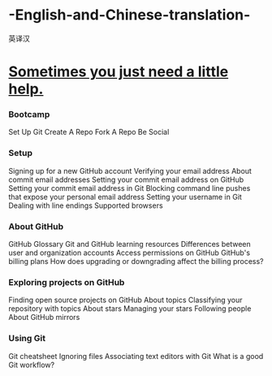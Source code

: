 # -English-and-Chinese-translation-
英译汉

# [Sometimes you just need a little help.](https://help.github.com/)

### Bootcamp

Set Up Git
Create A Repo
Fork A Repo
Be Social

### Setup
Signing up for a new GitHub account
Verifying your email address
About commit email addresses
Setting your commit email address on GitHub
Setting your commit email address in Git
Blocking command line pushes that expose your personal email address
Setting your username in Git
Dealing with line endings
Supported browsers

### About GitHub
GitHub Glossary
Git and GitHub learning resources
Differences between user and organization accounts
Access permissions on GitHub
GitHub's billing plans
How does upgrading or downgrading affect the billing process?

### Exploring projects on GitHub
Finding open source projects on GitHub
About topics
Classifying your repository with topics
About stars
Managing your stars
Following people
About GitHub mirrors

### Using Git
Git cheatsheet
Ignoring files
Associating text editors with Git
What is a good Git workflow?














































